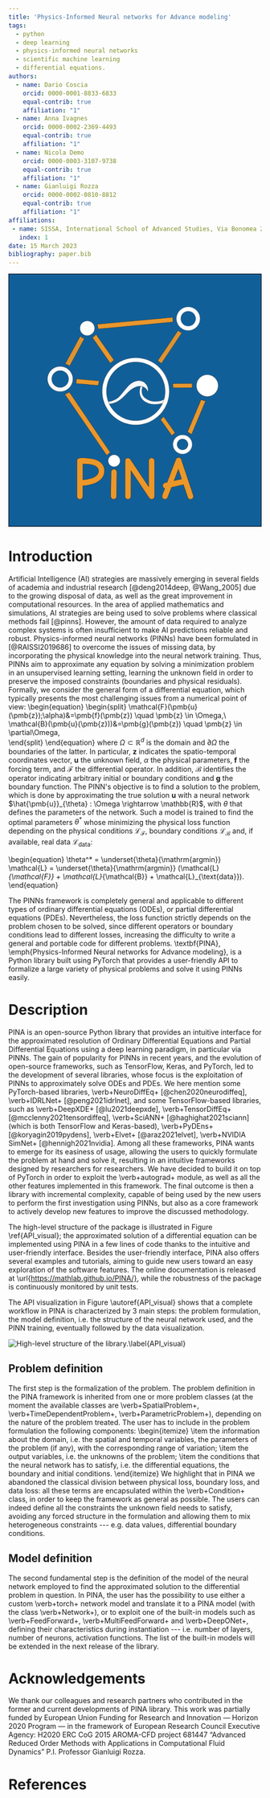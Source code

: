 ```yaml
---
title: 'Physics-Informed Neural networks for Advance modeling'
tags:
  - python
  - deep learning
  - physics-informed neural networks
  - scientific machine learning
  - differential equations.
authors: 
  - name: Dario Coscia
    orcid: 0000-0001-8833-6833
    equal-contrib: true
    affiliation: "1"
  - name: Anna Ivagnes
    orcid: 0000-0002-2369-4493
    equal-contrib: true
    affiliation: "1"
  - name: Nicola Demo
    orcid: 0000-0003-3107-9738
    equal-contrib: true
    affiliation: "1"
  - name: Gianluigi Rozza
    orcid: 0000-0002-0810-8812
    equal-contrib: true
    affiliation: "1"
affiliations:
 - name: SISSA, International School of Advanced Studies, Via Bonomea 265, Trieste, Italy
   index: 1
date: 15 March 2023
bibliography: paper.bib
---
```


![PINA logo.\label{logo}](pina_logo.png)

# Introduction
Artificial Intelligence (AI) strategies are massively emerging in several fields of academia and industrial research [@deng2014deep, @Wang_2005] due to the growing disposal of data, as well as the great improvement in computational resources. In the area of applied mathematics and simulations, AI strategies are being used to solve problems where classical methods fail [@pinns].
However, the amount of data required to analyze complex systems is often insufficient to make AI predictions reliable and robust. Physics-informed neural networks (PINNs) have been formulated in [@RAISSI2019686] to overcome the issues of missing data, by incorporating the physical knowledge into the neural network training. Thus, PINNs aim to approximate any equation by solving a minimization problem in an unsupervised learning setting, learning the unknown field in order to preserve the imposed constraints (boundaries and physical residuals). Formally, we consider the general form of a differential equation, which typically presents the most challenging issues from a numerical point of view:
\begin{equation}
\begin{split}
    \mathcal{F}(\pmb{u}(\pmb{z});\alpha)&=\pmb{f}(\pmb{z}) \quad \pmb{z} \in \Omega,\\       
    \mathcal{B}(\pmb{u}(\pmb{z}))&=\pmb{g}(\pmb{z}) \quad \pmb{z} \in \partial\Omega,   
\end{split}
\end{equation}
where $\Omega\subset\mathbb{R}^d$ is the domain and $\partial\Omega$ the boundaries of the latter. In particular, $\pmb{z}$ indicates the spatio-temporal coordinates vector, $\pmb{u}$ the unknown field, $\alpha$ the physical parameters, $\pmb{f}$ the forcing term, and $\mathcal{F}$ the differential operator. In addition, $\mathcal{B}$ identifies the operator indicating arbitrary initial or boundary conditions and $\pmb{g}$ the boundary function. The PINN's objective is to find a solution to the problem, which is done by approximating the true solution $\pmb{u}$ with a neural network $\hat{\pmb{u}}_{\theta} : \Omega \rightarrow \mathbb{R}$, with $\theta$ that defines the parameters of the network. Such a model is trained to find the optimal parameters $\theta^*$ whose minimizing the physical loss function depending on the physical conditions $\mathcal{L}_{\mathcal{F}}$, boundary conditions $\mathcal{L}_{\mathcal{B}}$ and, if available, real data $\mathcal{L}_{\textrm{data}}$:

\begin{equation}
    \theta^* = \underset{\theta}{\mathrm{argmin}} \mathcal{L} = 
    \underset{\theta}{\mathrm{argmin}} (\mathcal{L}_{\mathcal{F}} + \mathcal{L}_{\mathcal{B}} + \mathcal{L}_{\text{data}}).
\end{equation}

The PINNs framework is completely general and applicable to different types of ordinary differential equations (ODEs), or partial differential equations (PDEs). Nevertheless, the loss function strictly depends on the problem chosen to be solved, since different operators or boundary conditions lead to different losses, increasing the difficulty to write a general and portable code for different problems. \textbf{PINA}, \emph{Physics-Informed Neural networks for Advance modeling}, is a Python library built using PyTorch that provides a user-friendly API to formalize a large variety of physical problems and solve it using PINNs easily.

# Description
PINA is an open-source Python library that provides an intuitive interface for the approximated resolution of Ordinary Differential Equations and Partial Differential Equations using  a deep learning paradigm, in particular via PINNs.
The gain of popularity for PINNs in recent years, and the evolution of open-source frameworks, such as TensorFlow, Keras, and PyTorch, led to the development of several libraries, whose focus is the exploitation of PINNs to approximately solve ODEs and PDEs.
We here mention some PyTorch-based libraries, \verb+NeuroDiffEq+ [@chen2020neurodiffeq], \verb+IDRLNet+ [@peng2021idrlnet], and some TensorFlow-based libraries, such as \verb+DeepXDE+ [@lu2021deepxde], \verb+TensorDiffEq+ [@mcclenny2021tensordiffeq], \verb+SciANN+ [@haghighat2021sciann] (which is both TensorFlow and Keras-based), \verb+PyDEns+ [@koryagin2019pydens], \verb+Elvet+ [@araz2021elvet], \verb+NVIDIA SimNet+ [@hennigh2021nvidia].
Among all these frameworks, PINA wants to emerge for its easiness of usage, allowing the users to quickly formulate the problem at hand and solve it, resulting in an intuitive frameworks designed by researchers for researchers.
We have decided to build it on top of PyTorch in order to exploit the \verb+autograd+ module, as well as all the other features implemented in this framework. The final outcome is then a library with incremental complexity, capable of being used by the new users to perform the first investigation using PINNs, but also as a core framework to actively develop new features to improve the discussed methodology.

The high-level structure of the package is illustrated in Figure \ref{API_visual}; the approximated solution of a differential equation can be implemented using PINA in a few lines of code thanks to the intuitive and user-friendly interface.
Besides the user-friendly interface, PINA also offers several examples and tutorials, aiming to guide new users toward an easy exploration of the software features. The online documentation is released at \url{https://mathlab.github.io/PINA/}, while the robustness of the package is continuously monitored by unit tests. 

The API visualization in Figure \autoref{API_visual} shows that a complete workflow in PINA is characterized by 3 main steps: the problem formulation, the model definition, i.e. the structure of the neural network used, and the PINN training, eventually followed by the data visualization.

![High-level structure of the library.\label{API_visual}](API_color.png)

## Problem definition
The first step is the formalization of the problem. 
The problem definition in the PINA framework is inherited from one or more problem classes (at the moment the available classes are \verb+SpatialProblem+, \verb+TimeDependentProblem+, \verb+ParametricProblem+), depending on the nature of the problem treated.
The user has to include in the problem formulation the following components:
\begin{itemize}
    \item the information about the domain, i.e. the spatial and temporal variables, the parameters of the problem (if any), with the corresponding range of variation;
    \item the output variables, i.e. the unknowns of the problem;
    \item the conditions that the neural network has to satisfy, i.e. the differential equations, the boundary and initial conditions.
\end{itemize}
We highlight that in PINA we abandoned the classical division between physical loss, boundary loss, and data loss: all these terms are encapsulated within the \verb+Condition+ class, in order to keep the framework as general as possible. The users can indeed define all the constraints the unknown field needs to satisfy, avoiding any forced structure in the formulation and allowing them to mix heterogeneous constraints --- e.g. data values, differential boundary conditions.

## Model definition
The second fundamental step is the definition of the model of the neural network employed to find the approximated solution to the differential problem in question.
In PINA, the user has the possibility to use either a custom \verb+torch+ network model and translate it to a PINA model (with the class \verb+Network+), or to exploit one of the built-in models such as \verb+FeedForward+, \verb+MultiFeedForward+ and \verb+DeepONet+, defining their characteristics during instantiation --- i.e. number of layers, number of neurons, activation functions. The list of the built-in models will be extended in the next release of the library.


# Acknowledgements

We thank our colleagues and research partners who contributed in the
former and current developments of PINA library.
This work was partially funded by European Union Funding for Research and Innovation — Horizon 2020 Program — in the framework of European Research Council Executive Agency: H2020 ERC CoG 2015 AROMA-CFD project 681447 “Advanced Reduced Order Methods with Applications in Computational Fluid Dynamics” P.I. Professor Gianluigi Rozza.

# References
